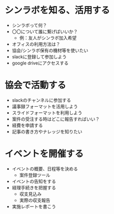 # シンラボを知る、活用する

- シンラボって何？
- 〇〇について誰に繋げばいいか？
  - 例：友人がシンラボ加入希望
- オフィスの利用方法は？
- 協会/シンラボ保有の機材等を使いたい
- slackに登録して参加しよう
- google driveにアクセスする

# 協会で活動する

- slackのチャンネルに参加する
- 議事録フォーマットを活用しよう
- スライドフォーマットを利用しよう
- 案件の受注する時はどこに報告すればいい？
- 経費を申請する
- 記事の書き方やナレッジを知りたい

# イベントを開催する

- イベントの概要、日程等を決める
  - 案件登録ツール
- イベントの告知をする
- 経理手続きを把握する
  - 収支見込み
  - 実際の収支報告
- 実施レポートを書こう
